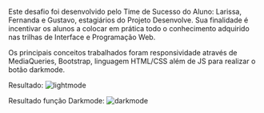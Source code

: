 Este desafio foi desenvolvido pelo Time de Sucesso do Aluno: Larissa, Fernanda e Gustavo, estagiários do Projeto Desenvolve. 
Sua finalidade é incentivar os alunos a colocar em prática todo o conhecimento adquirido nas trilhas de Interface e Programação Web.

Os principais conceitos trabalhados foram responsividade através de MediaQueries, Bootstrap, linguagem HTML/CSS além de JS para realizar o botão darkmode.

Resultado:
![lightmode](https://github.com/larissafr1/desafio-web/assets/66026511/cb8cb0e5-c6b2-45db-9882-81911d8515c7)


Resultado função Darkmode:
![darkmode](https://github.com/larissafr1/desafio-web/assets/66026511/3f9c11aa-22ac-4ede-8fa2-1250d503eae2)
